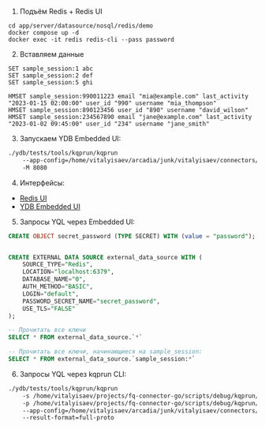 1. Подъём Redis + Redis UI

```
cd app/server/datasource/nosql/redis/demo
docker compose up -d
docker exec -it redis redis-cli --pass password
```

2. Вставляем данные

```
SET sample_session:1 abc
SET sample_session:2 def
SET sample_session:5 ghi

HMSET sample_session:990011223 email "mia@example.com" last_activity "2023-01-15 02:00:00" user_id "990" username "mia_thompson"
HMSET sample_session:890123456 user_id "890" username "david_wilson"
HMSET sample_session:234567890 email "jane@example.com" last_activity "2023-01-02 09:45:00" user_id "234" username "jane_smith"

```

3. Запускаем YDB Embedded UI:

```bash
./ydb/tests/tools/kqprun/kqprun 
    --app-config=/home/vitalyisaev/arcadia/junk/vitalyisaev/connectors/app_config.local.conf  
    -M 8080
```

4. Интерфейсы:

* [Redis UI](http://localhost:8081/)
* [YDB Embedded UI](http://localhost:8080/monitoring/tenant?tenantPage=query&database=%2FRoot&schema=%2FRoot%2Fexternal_data_source)

5. Запросы YQL через Embedded UI:

```sql
CREATE OBJECT secret_password (TYPE SECRET) WITH (value = "password");


CREATE EXTERNAL DATA SOURCE external_data_source WITH (
    SOURCE_TYPE="Redis",
    LOCATION="localhost:6379",
    DATABASE_NAME="0",
    AUTH_METHOD="BASIC",
    LOGIN="default",
    PASSWORD_SECRET_NAME="secret_password",
    USE_TLS="FALSE"
);
```

```sql
-- Прочитать все ключи
SELECT * FROM external_data_source.`*`

-- Прочитать все ключи, начинающиеся на sample_session:
SELECT * FROM external_data_source.`sample_session:*`
```

6. Запросы YQL через kqprun CLI:

```bash
./ydb/tests/tools/kqprun/kqprun 
    -s /home/vitalyisaev/projects/fq-connector-go/scripts/debug/kqprun/schema.redis.local.txt 
    -p /home/vitalyisaev/projects/fq-connector-go/scripts/debug/kqprun/script.redis.local.txt 
    --app-config=/home/vitalyisaev/arcadia/junk/vitalyisaev/connectors/app_config.local.conf  
    --result-format=full-proto
```
